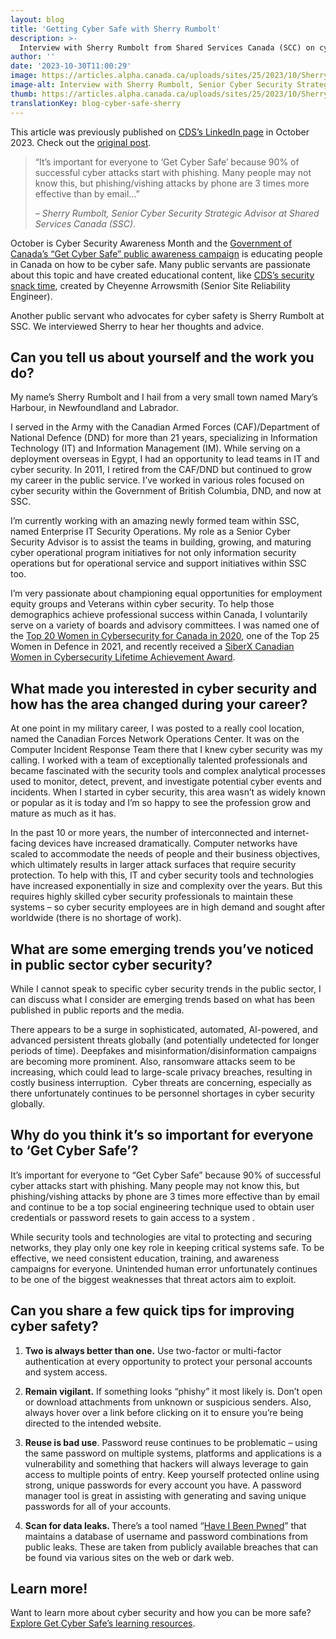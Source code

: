 ```yaml
---
layout: blog
title: 'Getting Cyber Safe with Sherry Rumbolt'
description: >-
  Interview with Sherry Rumbolt from Shared Services Canada (SCC) on cyber security and Getting Cyber Safe in Canada.
author: ''
date: '2023-10-30T11:00:29'
image: https://articles.alpha.canada.ca/uploads/sites/25/2023/10/Sherry_Rumbolt_Blog_Post_EN.jpg
image-alt: Interview with Sherry Rumbolt, Senior Cyber Security Strategic Advisor at Shared Services Canada (SSC).
thumb: https://articles.alpha.canada.ca/uploads/sites/25/2023/10/Sherry_Rumbolt_Blog_Post_EN.jpg
translationKey: blog-cyber-safe-sherry
---
```


<p>This article was previously published on&nbsp;<a href="https://www.linkedin.com/posts/cds-snc_getcybersafe-cybermonth2023-activity-7124766152941072384-c1RR/?utm_source=share&amp;utm_medium=member_desktop" target="_blank" rel="noreferrer noopener">CDS’s LinkedIn page</a>&nbsp;in October 2023. Check out the&nbsp;<a href="https://www.linkedin.com/pulse/getting-cyber-safe-sherry-rumbolt-cds-snc-ejc5c%3FtrackingId=L7%252BQtQpuShmtr3nExwb8Og%253D%253D/?trackingId=L7%2BQtQpuShmtr3nExwb8Og%3D%3D" target="_blank" rel="noreferrer noopener">original post</a>. </p>



<blockquote class="wp-block-quote is-layout-flow wp-block-quote-is-layout-flow">
<p>“It’s important for everyone to ‘Get Cyber Safe’ because 90% of successful cyber attacks start with phishing. Many people may not know this, but phishing/vishing attacks by phone are 3 times more effective than by email…” </p>
<cite>– Sherry Rumbolt, Senior Cyber Security Strategic Advisor at Shared Services Canada (SSC).</cite></blockquote>



<p>October is Cyber Security Awareness Month and the <a href="https://www.getcybersafe.gc.ca/en" target="_blank" rel="noreferrer noopener">Government of Canada’s “Get Cyber Safe&#8221; public awareness campaign</a> is educating people in Canada on how to be cyber safe. Many public servants are passionate about this topic and have created educational content, like <a href="https://digital.canada.ca/2022/08/31/security-snack-time-at-cds/?utm_source=interview_cyber_sherry&amp;utm_medium=interview_cyber_sherry&amp;utm_campaign=blog_security_snack_time_en" target="_blank" rel="noreferrer noopener">CDS&#8217;s security snack time</a>, created by Cheyenne Arrowsmith (Senior Site Reliability Engineer).</p>



<p>Another public servant who advocates for cyber safety is Sherry Rumbolt at SSC. We interviewed Sherry to hear her thoughts and advice.</p>



<h2 class="wp-block-heading" id="h-can-you-tell-us-about-yourself-and-the-work-you-do"><strong>Can you tell us about yourself and the work you do?</strong></h2>



<p>My name’s Sherry Rumbolt and I hail from a very small town named Mary’s Harbour, in Newfoundland and Labrador.&nbsp;</p>



<p>I served in the Army with the Canadian Armed Forces (CAF)/Department of National Defence (DND) for more than 21 years, specializing in Information Technology (IT) and Information Management (IM). While serving on a deployment overseas in Egypt, I had an opportunity to lead teams in IT and cyber security. In 2011, I retired from the CAF/DND but continued to grow my career in the public service. I’ve worked in various roles focused on cyber security within the Government of British Columbia, DND, and now at SSC.&nbsp;</p>



<p>I’m currently working with an amazing newly formed team within SSC, named Enterprise IT Security Operations. My role as a Senior Cyber Security Advisor is to assist the teams in building, growing, and maturing cyber operational program initiatives for not only information security operations but for operational service and support initiatives within SSC too.&nbsp;</p>



<p>I’m very passionate about championing equal opportunities for employment equity groups and Veterans within cyber security. To help those demographics achieve professional success within Canada, I voluntarily serve on a variety of boards and advisory committees. I was named one of the <a href="https://www.canada.ca/en/department-national-defence/maple-leaf/defence/2020/09/celebrating-canadian-excellence-2-dnd-caf-members-named-top-20-women-cyber-security.html" target="_blank" rel="noreferrer noopener">Top 20 Women in Cybersecurity for Canada in 2020</a>, one of the Top 25 Women in Defence in 2021, and recently received a <a href="https://www.linkedin.com/posts/siberxorg_cybersecurity-womeninstem-gcdigital-activity-7094708290479161344-te-G?utm_source=share&amp;utm_medium=member_desktop" target="_blank" rel="noreferrer noopener">SiberX Canadian Women in Cybersecurity Lifetime Achievement Award</a>.</p>



<h2 class="wp-block-heading"><strong>What made you interested in cyber security and how has the area changed during your career?</strong></h2>



<p>At one point in my military career, I was posted to a really cool location, named the Canadian Forces Network Operations Center. It was on the Computer Incident Response Team there that I knew cyber security was my calling. I worked with a team of exceptionally talented professionals and became fascinated with the security tools and complex analytical processes used to monitor, detect, prevent, and investigate potential cyber events and incidents. When I started in cyber security, this area wasn’t as widely known or popular as it is today and I’m so happy to see the profession grow and mature as much as it has.&nbsp;</p>



<p>In the past 10 or more years, the number of interconnected and internet-facing devices have increased dramatically. Computer networks have scaled to accommodate the needs of people and their business objectives, which ultimately results in larger attack surfaces that require security protection. To help with this, IT and cyber security tools and technologies have increased exponentially in size and complexity over the years. But this requires highly skilled cyber security professionals to maintain these systems – so cyber security employees are in high demand and sought after worldwide (there is no shortage of work).&nbsp;</p>



<h2 class="wp-block-heading"><strong>What are some emerging trends you’ve noticed in public sector cyber security?</strong></h2>



<p>While I cannot speak to specific cyber security trends in the public sector, I can discuss what I consider are emerging trends based on what has been published in public reports and the media.&nbsp;</p>



<p>There appears to be a surge in sophisticated, automated, AI-powered, and advanced persistent threats globally (and potentially undetected for longer periods of time). Deepfakes and misinformation/disinformation campaigns are becoming more prominent. Also, ransomware attacks seem to be increasing, which could lead to large-scale privacy breaches, resulting in costly business interruption.&nbsp; Cyber threats are concerning, especially as there unfortunately continues to be personnel shortages in cyber security globally.</p>



<h2 class="wp-block-heading"><strong>Why do you think it’s so important for everyone to ‘Get Cyber Safe’?</strong></h2>



<p>It’s important for everyone to “Get Cyber Safe” because 90% of successful cyber attacks start with phishing. Many people may not know this, but phishing/vishing attacks by phone are 3 times more effective than by email and continue to be a top social engineering technique used to obtain user credentials or password resets to gain access to a system .</p>



<p>While security tools and technologies are vital to protecting and securing networks, they play only one key role in keeping critical systems safe. To be effective, we need consistent education, training, and awareness campaigns for everyone. Unintended human error unfortunately continues to be one of the biggest weaknesses that threat actors aim to exploit.</p>



<h2 class="wp-block-heading"><strong>Can you share a few quick tips for improving cyber safety?</strong></h2>



<ol>
<li><strong>Two is always better than one.</strong> Use two-factor or multi-factor authentication at every opportunity to protect your personal accounts and system access.</li>
</ol>



<ol start="2">
<li><strong>Remain vigilant.</strong> If something looks “phishy” it most likely is. Don’t open or download attachments from unknown or suspicious senders. Also, always hover over a link before clicking on it to ensure you’re being directed to the intended website.</li>
</ol>



<ol start="3">
<li><strong>Reuse is bad use</strong>. Password reuse continues to be problematic – using the same password on multiple systems, platforms and applications is a vulnerability and something that hackers will always leverage to gain access to multiple points of entry. Keep yourself protected online using strong, unique passwords for every account you have. A password manager tool is great in assisting with generating and saving unique passwords for all of your accounts.</li>
</ol>



<ol start="4">
<li><strong>Scan for data leaks. </strong>There’s a tool named “<a href="https://haveibeenpwned.com/" target="_blank" rel="noreferrer noopener">Have I Been Pwned</a>” that maintains a database of username and password combinations from public leaks. These are taken from publicly available breaches that can be found via various sites on the web or dark web.&nbsp;</li>
</ol>



<h2 class="wp-block-heading"><strong>Learn more!</strong></h2>



<p>Want to learn more about cyber security and how you can be more safe?<a href="https://www.getcybersafe.gc.ca/en/cyber-security-awareness-month" target="_blank" rel="noreferrer noopener"> Explore Get Cyber Safe’s learning resources</a>.</p>

